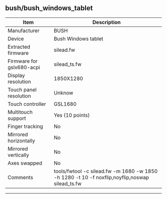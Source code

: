 bush/bush_windows_tablet
--------------------------------------
| Item                      | Description                                                               |
|---------------------------|---------------------------------------------------------------------------|
| Manufacturer              | BUSH                                                                      |
| Device                    | Bush Windows tablet                                                                 |
| Extracted firmware        | silead.fw                                                            |
| Firmware for gslx680-acpi | silead_ts.fw                                                              |
| Display resolution        | 1850X1280                                                                  |
| Touch panel resolution    | Unknow                                                                    |
| Touch controller          | GSL1680                                                                   |
| Multitouch support        | Yes (10 points)                                                           |
| Finger tracking           | No                                                                        |
| Mirrored horizontally     | No                                                                       |
| Mirrored vertically       | No                                                                        |
| Axes swapped              | No                                                                       |
| Comments                  | tools/fwtool -c silead.fw -m 1680 -w 1850 -h 1280 -t 10 -f noxflip,noyflip,noswap silead_ts.fw           |
--------------------------------------
